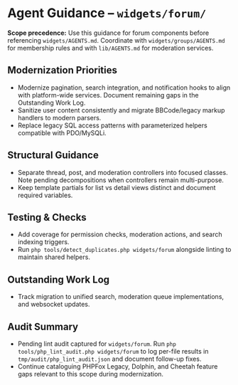 # Agent Guidance – `widgets/forum/`

**Scope precedence:** Use this guidance for forum components before referencing `widgets/AGENTS.md`.
Coordinate with `widgets/groups/AGENTS.md` for membership rules and with `lib/AGENTS.md` for
moderation services.

## Modernization Priorities
- Modernize pagination, search integration, and notification hooks to align with platform-wide
  services. Document remaining gaps in the Outstanding Work Log.
- Sanitize user content consistently and migrate BBCode/legacy markup handlers to modern parsers.
- Replace legacy SQL access patterns with parameterized helpers compatible with PDO/MySQLi.

## Structural Guidance
- Separate thread, post, and moderation controllers into focused classes. Note pending decompositions
  when controllers remain multi-purpose.
- Keep template partials for list vs detail views distinct and document required variables.

## Testing & Checks
- Add coverage for permission checks, moderation actions, and search indexing triggers.
- Run `php tools/detect_duplicates.php widgets/forum` alongside linting to maintain shared helpers.

## Outstanding Work Log
- Track migration to unified search, moderation queue implementations, and websocket updates.

## Audit Summary
- Pending lint audit captured for `widgets/forum`. Run `php tools/php_lint_audit.php widgets/forum` to log per-file results in `tmp/audit/php_lint_audit.json` and document follow-up fixes.
- Continue cataloguing PHPFox Legacy, Dolphin, and Cheetah feature gaps relevant to this scope during modernization.
